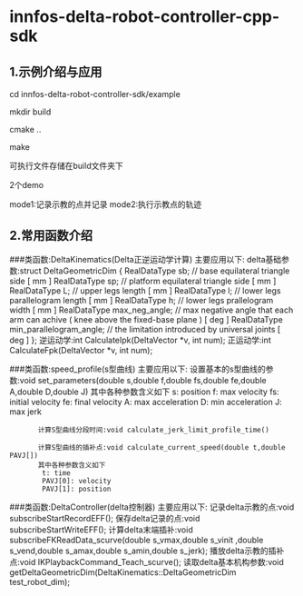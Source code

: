 # innfos-delta-robot-controller-cpp-sdk


## 1.示例介绍与应用
cd innfos-delta-robot-controller-sdk/example

mkdir build

cmake ..

make

可执行文件存储在build文件夹下

2个demo

mode1:记录示教的点并记录
mode2:执行示教点的轨迹


## 2.常用函数介绍
###类函数:DeltaKinematics(Delta正逆运动学计算)
主要应用以下:
             delta基础参数:struct DeltaGeometricDim
                       	{
                       		RealDataType sb;					  // base equilateral triangle side [ mm ]
                       		RealDataType sp;					  // platform equilateral triangle side [ mm ]
                       		RealDataType L;						  // upper legs length [ mm ]
                       		RealDataType l;						  // lower legs parallelogram length [ mm ]
                       		RealDataType h;						  // lower legs prallelogram width [ mm ]
                       		RealDataType max_neg_angle;			  // max negative angle that each arm can achive ( knee above the fixed-base plane ) [ deg ]
                       		RealDataType min_parallelogram_angle; // the limitation introduced by universal joints [ deg ]
                       	};
             逆运动学:int CalculateIpk(DeltaVector *v, int num);
             正运动学:int CalculateFpk(DeltaVector *v, int num);



###类函数:speed_profile(s型曲线)
主要应用以下:
            设置基本的s型曲线的参数:void set_parameters(double s,double f,double fs,double fe,double A,double D,double J)
            其中各种参数含义如下
            s:   position
            f:   max velocity
            fs:  initial velocity
            fe:  final velocity
            A:   max acceleration
            D:   min acceleration
            J:   max jerk


           计算S型曲线分段时间:void calculate_jerk_limit_profile_time()

           计算S型曲线的插补点:void calculate_current_speed(double t,double PAVJ[])
           其中各种参数含义如下
            t: time
            PAVJ[0]: velocity
            PAVJ[1]: position




###类函数:DeltaController(delta控制器)
主要应用以下:
           记录delta示教的点:void subscribeStartRecordEFF();
           保存delta记录的点:void subscribeStartWriteEFF();
           计算delta末端插补:void subscribeFKReadData_scurve(double s_vmax,double s_vinit ,double s_vend,double s_amax,double s_amin,double s_jerk);
           播放delta示教的插补点:void IKPlaybackCommand_Teach_scurve();
           读取delta基本机构参数:void getDeltaGeometricDim(DeltaKinematics<double>::DeltaGeometricDim test_robot_dim);






